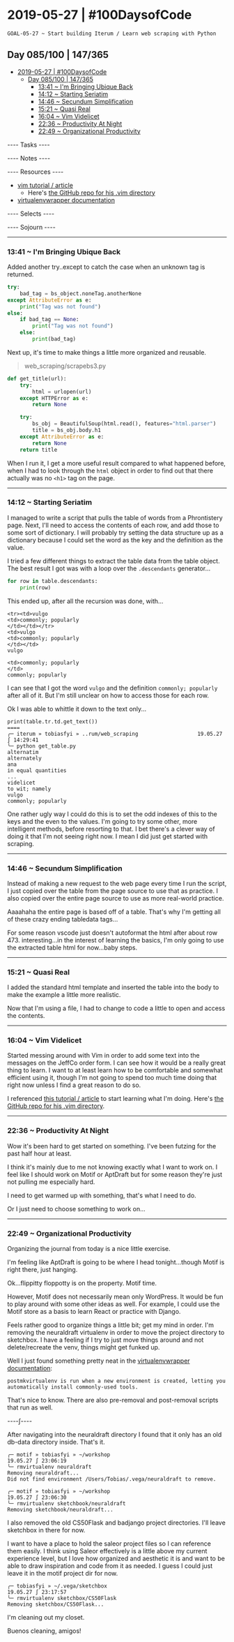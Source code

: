 # 2019-05-27 | #100DaysofCode

    GOAL-05-27 ~ Start building Iterum / Learn web scraping with Python  

## Day 085/100 | 147/365

- [2019-05-27 | #100DaysofCode](#2019-05-27--100daysofcode)
  - [Day 085/100 | 147/365](#day-085100--147365)
    - [13:41 ~ I'm Bringing Ubique Back](#1341--im-bringing-ubique-back)
    - [14:12 ~ Starting Seriatim](#1412--starting-seriatim)
    - [14:46 ~ Secundum Simplification](#1446--secundum-simplification)
    - [15:21 ~ Quasi Real](#1521--quasi-real)
    - [16:04 ~ Vim Videlicet](#1604--vim-videlicet)
    - [22:36 ~ Productivity At Night](#2236--productivity-at-night)
    - [22:49 ~ Organizational Productivity](#2249--organizational-productivity)

---- Tasks ----


---- Notes ----


---- Resources ----

- [vim tutorial / article](https://danielmiessler.com/study/vim/)
  - Here's [the GitHub repo for his .vim directory](https://github.com/danielmiessler/vim)
- [virtualenvwrapper documentation](https://virtualenvwrapper.readthedocs.io/en/latest/)

---- Selects ----


---- Sojourn ----

---

### 13:41 ~ I'm Bringing Ubique Back

Added another try..except to catch the case when an unknown tag is returned.

```python
try:
    bad_tag = bs_object.noneTag.anotherNone
except AttributeError as e:
    print("Tag was not found")
else:
    if bad_tag == None:
        print("Tag was not found")
    else:
        print(bad_tag)
```

Next up, it's time to make things a little more organized and reusable.

> web_scraping/scrapebs3.py

```python
def get_title(url):
    try:
        html = urlopen(url)
    except HTTPError as e:
        return None

    try:
        bs_obj = BeautifulSoup(html.read(), features="html.parser")
        title = bs_obj.body.h1
    except AttributeError as e:
        return None
    return title
```

When I run it, I get a more useful result compared to what happened before, when I had to look through the `html` object in order to find out that there actually was no `<h1>` tag on the page.

---

### 14:12 ~ Starting Seriatim

I managed to write a script that pulls the table of words from a Phrontistery page. Next, I'll need to access the contents of each row, and add those to some sort of dictionary. I will probably try setting the data structure up as a dictionary because I could set the word as the key and the definition as the value.

I tried a few different things to extract the table data from the table object. The best result I got was with a loop over the `.descendants` generator...

```python
for row in table.descendants:
    print(row)
```

This ended up, after all the recursion was done, with...

    <tr><td>vulgo
    <td>commonly; popularly
    </td></td></tr>
    <td>vulgo
    <td>commonly; popularly
    </td></td>
    vulgo

    <td>commonly; popularly
    </td>
    commonly; popularly

I can see that I got the word `vulgo` and the definition `commonly; popularly` after all of it. But I'm still unclear on how to access those for each row.

Ok I was able to whittle it down to the text only...

    print(table.tr.td.get_text())
    ====
    ╭─ iterum » tobiasfyi » ..rum/web_scraping                   19.05.27 ∫ 14:29:41
    ╰─ python get_table.py
    alternatim
    alternately
    ana
    in equal quantities
    ...
    videlicet
    to wit; namely
    vulgo
    commonly; popularly

One rather ugly way I could do this is to set the odd indexes of this to the keys and the even to the values. I'm going to try some other, more intelligent methods, before resorting to that. I bet there's a clever way of doing it that I'm not seeing right now. I mean I did just get started with scraping.

---

### 14:46 ~ Secundum Simplification

Instead of making a new request to the web page every time I run the script, I just copied over the table from the page source to use that as practice. I also copied over the entire page source to use as more real-world practice.

Aaaahaha the entire page is based off of a table. That's why I'm getting all of these crazy ending tabledata tags...

For some reason vscode just doesn't autoformat the html after about row 473. interesting...in the interest of learning the basics, I'm only going to use the extracted table html for now...baby steps.

---

### 15:21 ~ Quasi Real

I added the standard html template and inserted the table into the body to make the example a little more realistic.

Now that I'm using a file, I had to change to code a little to open and access the contents.

---

### 16:04 ~ Vim Videlicet

Started messing around with Vim in order to add some text into the messages on the JeffCo order form. I can see how it would be a really great thing to learn. I want to at least learn how to be comfortable and somewhat efficient using it, though I'm not going to spend too much time doing that right now unless I find a great reason to do so.

I referenced [this tutorial / article](https://danielmiessler.com/study/vim/) to start learning what I'm doing. Here's [the GitHub repo for his .vim directory](https://github.com/danielmiessler/vim).

---

### 22:36 ~ Productivity At Night

Wow it's been hard to get started on something. I've been futzing for the past half hour at least.

I think it's mainly due to me not knowing exactly what I want to work on. I feel like I should work on Motif or AptDraft but for some reason they're just not pulling me especially hard.

I need to get warmed up with something, that's what I need to do.

Or I just need to choose something to work on...

---

### 22:49 ~ Organizational Productivity

Organizing the journal from today is a nice little exercise.

I'm feeling like AptDraft is going to be where I head tonight...though Motif is right there, just hanging.

Ok...flippitty floppotty is on the property. Motif time.

However, Motif does not necessarily mean only WordPress. It would be fun to play around with some other ideas as well. For example, I could use the Motif store as a basis to learn React or practice with Django.

Feels rather good to organize things a little bit; get my mind in order. I'm removing the neuraldraft virtualenv in order to move the project directory to sketchbox. I have a feeling if I try to just move things around and not delete/recreate the venv, things might get funked up.

Well I just found something pretty neat in the [virtualenvwrapper documentation](https://virtualenvwrapper.readthedocs.io/en/latest/):

    postmkvirtualenv is run when a new environment is created, letting you automatically install commonly-used tools.

That's nice to know. There are also pre-removal and post-removal scripts that run as well.

----∫----

After navigating into the neuraldraft directory I found that it only has an old db-data directory inside. That's it.

    ╭─ motif » tobiasfyi » ~/workshop                                        19.05.27 ∫ 23:06:19
    ╰─ rmvirtualenv neuraldraft
    Removing neuraldraft...
    Did not find environment /Users/Tobias/.vega/neuraldraft to remove.

    ╭─ motif » tobiasfyi » ~/workshop                                        19.05.27 ∫ 23:06:30
    ╰─ rmvirtualenv sketchbook/neuraldraft
    Removing sketchbook/neuraldraft...

I also removed the old CS50Flask and badjango project directories. I'll leave sketchbox in there for now.

I want to have a place to hold the saleor project files so I can reference them easily. I think using Saleor effectively is a little above my current experience level, but I love how organized and aesthetic it is and want to be able to draw inspiration and code from it as needed. I guess I could just leave it in the motif project dir for now.

    ╭─ tobiasfyi » ~/.vega/sketchbox                                                             19.05.27 ∫ 23:17:57
    ╰─ rmvirtualenv sketchbox/CS50Flask
    Removing sketchbox/CS50Flask...

I'm cleaning out my closet.

Buenos cleaning, amigos!
